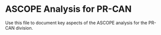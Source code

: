 # ASCOPE Analysis for PR-CAN

Use this file to document key aspects of the ASCOPE analysis for the PR-CAN division.
